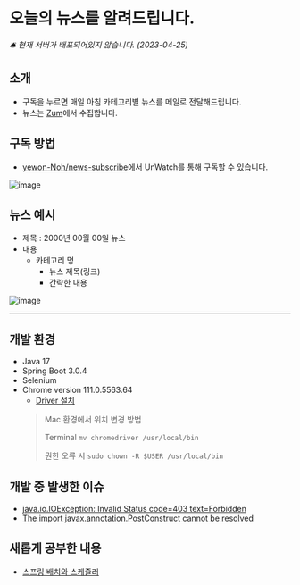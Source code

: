 # 오늘의 뉴스를 알려드립니다.

_🛎️ 현재 서버가 배포되어있지 않습니다. (2023-04-25)_

## 소개

- 구독을 누르면 매일 아침 카테고리별 뉴스를 메일로 전달해드립니다.
- 뉴스는 [Zum](https://news.zum.com/)에서 수집합니다.

## 구독 방법

- [yewon-Noh/news-subscribe](https://github.com/yewon-Noh/news-subscribe)에서 UnWatch를 통해 구독할 수 있습니다.

![image](https://user-images.githubusercontent.com/80824750/233573275-1729ac9e-6bc9-4c17-afda-d4674b10b941.png)

## 뉴스 예시

- 제목 : 2000년 00월 00일 뉴스
- 내용
  - 카테고리 명
      - 뉴스 제목(링크)
      - 간략한 내용
    
![image](https://user-images.githubusercontent.com/80824750/233574455-e226e845-4dff-4b0a-80f2-a09df72d276b.png)

---

## 개발 환경

- Java 17
- Spring Boot 3.0.4
- Selenium
- Chrome version 111.0.5563.64
  - [Driver 설치](https://chromedriver.storage.googleapis.com/index.html?path=111.0.5563.64/)
  > Mac 환경에서 위치 변경 방법
  > 
  > Terminal `mv chromedriver /usr/local/bin`
  > 
  > 권한 오류 시 `sudo chown -R $USER /usr/local/bin`

## 개발 중 발생한 이슈

- [java.io.IOException: Invalid Status code=403 text=Forbidden](https://github.com/yewon-Noh/today-s-news-notifiy/issues/9)
- [The import javax.annotation.PostConstruct cannot be resolved](https://github.com/yewon-Noh/today-s-news-notifiy/issues/30)

## 새롭게 공부한 내용

- [스프링 배치와 스케쥴러](https://github.com/yewon-Noh/today-s-news-notifiy/issues/31)
